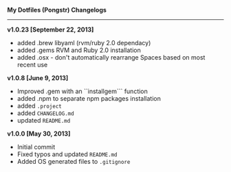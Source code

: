 **My Dotfiles (Pongstr) Changelogs**

--------------------------------------

**v1.0.23  [September 22, 2013]**
  - added .brew libyaml (rvm/ruby 2.0 dependacy)
  - added .gems RVM and Ruby 2.0 installation
  - added .osx - don't automatically rearrange Spaces based on most recent use

**v1.0.8  [June 9, 2013]**
  - Improved .gem with an ``installgem``` function
  - added .npm to separate npm packages installation
  - added ```.project```
  - added ```CHANGELOG.md```
  - updated ```README.md```

**v1.0.0  [May 30, 2013]**
  - Initial commit
  - Fixed typos and updated ```README.md```
  - Added OS generated files to ```.gitignore```
